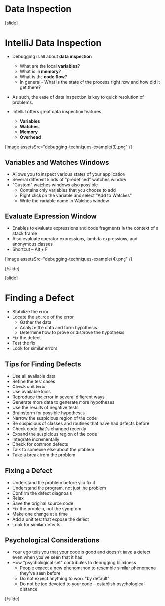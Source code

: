 # Data Inspection

[slide]

# IntelliJ Data Inspection

- Debugging is all about **data inspection**
    - What are the local **variables**?
    - What is in **memory**?
    - What is the **code flow**?
    - In general - What is the state of the process right now and how did it get there?
- As such, the ease of data inspection is key to quick resolution of problems.

- IntelliJ offers great data inspection features
    - **Variables**
    - **Watches**
    - **Memory**
    - **Overhead**

[image assetsSrc="debugging-techniques-example(3).png" /]

## Variables and Watches Windows

- Allows you to inspect various states of your application
- Several different kinds of "predefined" watches window
- "Custom" watches windows also possible
    - Contains only variables that you choose to add
    - Right click on the variable and select "Add to Watches"
    - Write the variable name in Watches window

## Evaluate Expression Window

- Enables to evaluate expressions and code fragments in the context of a stack frame
- Also evaluate operator expressions, lambda expressions, and anonymous classes
- Shortcut – Alt + F

[image assetsSrc="debugging-techniques-example(4).png" /]

[/slide]


[slide]

# Finding a Defect

- Stabilize the error
- Locate the source of the error
    - Gather the data
    - Analyze the data and form hypothesis
    - Determine how to prove or disprove the hypothesis
- Fix the defect
- Test the fix
- Look for similar errors

## Tips for Finding Defects

- Use all available data
- Refine the test cases
- Check unit tests
- Use available tools
- Reproduce the error in several different ways
- Generate more data to generate more hypotheses
- Use the results of negative tests
- Brainstorm for possible hypotheses
- Narrow the suspicious region of the code
- Be suspicious of classes and routines that have had defects before
- Check code that's changed recently
- Expand the suspicious region of the code
- Integrate incrementally
- Check for common defects
- Talk to someone else about the problem
- Take a break from the problem

## Fixing a Defect

- Understand the problem before you fix it
- Understand the program, not just the problem
- Confirm the defect diagnosis
- Relax
- Save the original source code
- Fix the problem, not the symptom
- Make one change at a time
- Add a unit test that expose the defect
- Look for similar defects

## Psychological Considerations

- Your ego tells you that your code is good and doesn't have a defect 
even when you've seen that it has
- How "psychological set" contributes to debugging blindness
    - People expect a new phenomenon to resemble similar phenomena they've seen before
    - Do not expect anything to work "by default"
    - Do not be too devoted to your code – establish psychological distance




[/slide]